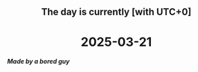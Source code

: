 <h2 align=center>The day is currently [with UTC+0]</h2>
<h1 align=center><!--TIME BEGIN-->2025-03-21<!--TIME END--></h1>
<h5>Made by a bored guy</h5>
